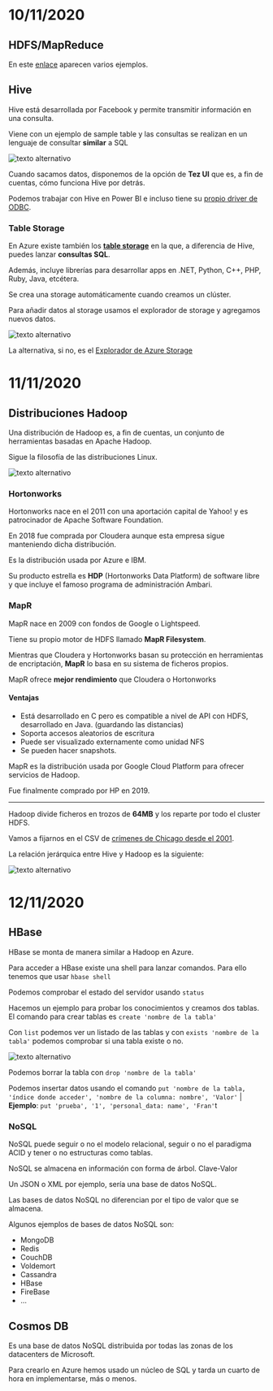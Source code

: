 # 10/11/2020
## HDFS/MapReduce
En este [enlace](https://docs.microsoft.com/en-us/azure/hdinsight/hadoop/apache-hadoop-run-samples-linux) aparecen varios ejemplos.
## Hive
Hive está desarrollada por Facebook y permite transmitir información en una consulta.

Viene con un ejemplo de sample table y las consultas se realizan en un lenguaje de consultar **similar** a SQL

![texto alternativo](https://github.com/fcoterroba/Apuntes_AndaluciaLAB/blob/main/Big_Data/Hive_1.png)

Cuando sacamos datos, disponemos de la opción de **Tez UI** que es, a fin de cuentas, cómo funciona Hive por detrás.

Podemos trabajar con Hive en Power BI e incluso tiene su [propio driver de ODBC](https://www.microsoft.com/en-us/download/details.aspx?id=40886).
### Table Storage
En Azure existe también los [**table storage**](https://azure.microsoft.com/es-es/services/storage/tables/) en la que, a diferencia de Hive, puedes lanzar **consultas SQL**. 

Además, incluye librerías para desarrollar apps en .NET, Python, C++, PHP, Ruby, Java, etcétera.

Se crea una storage automáticamente cuando creamos un clúster.

Para añadir datos al storage usamos el explorador de storage y agregamos nuevos datos.

![texto alternativo](https://github.com/fcoterroba/Apuntes_AndaluciaLAB/blob/main/Big_Data/Azure_Storage_1.png)

La alternativa, si no, es el [Explorador de Azure Storage](https://azure.microsoft.com/es-es/features/storage-explorer/)
# 11/11/2020
## Distribuciones Hadoop
Una distribución de Hadoop es, a fin de cuentas, un conjunto de herramientas basadas en Apache Hadoop.

Sigue la filosofía de las distribuciones Linux.

![texto alternativo](https://github.com/fcoterroba/Apuntes_AndaluciaLAB/blob/main/Big_Data/Hadoop_1.png)
### Hortonworks
Hortonworks nace en el 2011 con una aportación capital de Yahoo! y es patrocinador de Apache Software Foundation.

En 2018 fue comprada por Cloudera aunque esta empresa sigue manteniendo dicha distribución.

Es la distribución usada por Azure e IBM.

Su producto estrella es **HDP** (Hortonworks Data Platform) de software libre y que incluye el famoso programa de administración Ambari.
### MapR
MapR nace en 2009 con fondos de Google o Lightspeed.

Tiene su propio motor de HDFS llamado **MapR Filesystem**. 

Mientras que Cloudera y Hortonworks basan su protección en herramientas de encriptación, **MapR** lo basa en su sistema de ficheros propios.

MapR ofrece **mejor rendimiento** que Cloudera o Hortonworks

#### Ventajas
  - Está desarrollado en C pero es compatible a nivel de API con HDFS, desarrollado en Java. (guardando las distancias)
  - Soporta accesos aleatorios de escritura
  - Puede ser visualizado externamente como unidad NFS
  - Se pueden hacer snapshots.

MapR es la distribución usada por Google Cloud Platform para ofrecer servicios de Hadoop.

Fue finalmente comprado por HP en 2019.

---

Hadoop divide ficheros en trozos de **64MB** y los reparte por todo el cluster HDFS.

Vamos a fijarnos en el CSV de [crímenes de Chicago desde el 2001](https://catalog.data.gov/dataset/crimes-2001-to-present-398a4). 

La relación jerárquica entre Hive y Hadoop es la siguiente:

![texto alternativo](https://github.com/fcoterroba/Apuntes_AndaluciaLAB/blob/main/Big_Data/Relacion_Hive_Hadoop.png)
# 12/11/2020
## HBase

HBase se monta de manera similar a Hadoop en Azure.

Para acceder a HBase existe una shell para lanzar comandos. Para ello tenemos que usar `hbase shell`

Podemos comprobar el estado del servidor usando `status`

Hacemos un ejemplo para probar los conocimientos y creamos dos tablas. El comando para crear tablas es `create 'nombre de la tabla'`

Con `list` podemos ver un listado de las tablas y con `exists 'nombre de la tabla'` podemos comprobar si una tabla existe o no.

![texto alternativo](https://github.com/fcoterroba/Apuntes_AndaluciaLAB/blob/main/Big_Data/Comandos_HBase.png)

Podemos borrar la tabla con `drop 'nombre de la tabla'`

Podemos insertar datos usando el comando `put 'nombre de la tabla, 'índice donde acceder', 'nombre de la columna: nombre', 'Valor'` | **Ejemplo**: `put 'prueba', '1', 'personal_data: name', 'Fran'`t

### NoSQL

NoSQL puede seguir o no el modelo relacional, seguir o no el paradigma ACID y tener o no estructuras como tablas.

NoSQL se almacena en información con forma de árbol. Clave-Valor

Un JSON o XML por ejemplo, sería una base de datos NoSQL.

Las bases de datos NoSQL no diferencian por el tipo de valor que se almacena.

Algunos ejemplos de bases de datos NoSQL son:
  - MongoDB
  - Redis
  - CouchDB
  - Voldemort
  - Cassandra
  - HBase
  - FireBase
  - ...
 
 ## Cosmos DB
 
Es una base de datos NoSQL distribuida por todas las zonas de los datacenters de Microsoft.

Para crearlo en Azure hemos usado un núcleo de SQL y tarda un cuarto de hora en implementarse, más o menos.
